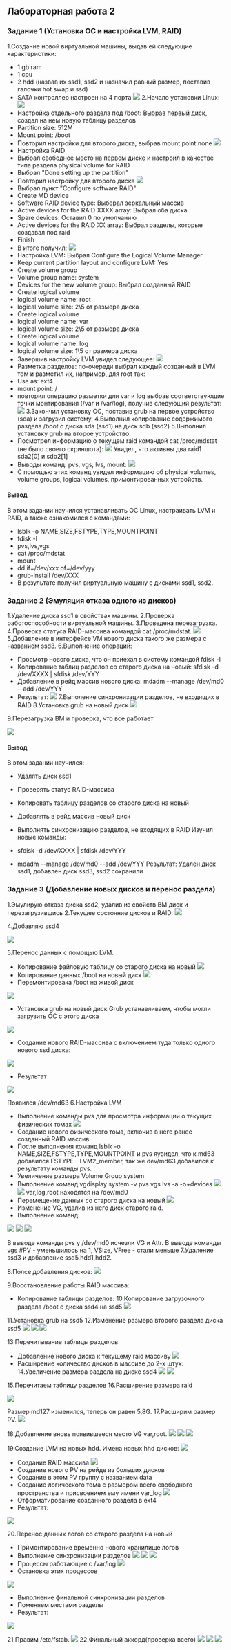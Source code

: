 ﻿## Лабораторная работа 2

### Задание 1 (Установка ОС и настройка LVM, RAID)
1.Создание новой виртуальной машины, выдав ей следующие характеристики:
* 1 gb ram
* 1 cpu
* 2 hdd (назвав их ssd1, ssd2 и назначил равный размер, поставив галочки hot swap и ssd)
* SATA контроллер настроен на 4 порта
![](Image1/Screenshot_1.png)
2.Начало установки Linux:
![](Image1/NPgiMGkrVoo.jpg)
* Настройка отдельного раздела под /boot: Выбрав первый диск, создал на нем новую таблицу разделов
* Partition size: 512M
* Mount point: /boot
* Повторил настройки для второго диска, выбрав mount point:none
![](Image1/VirtualBox_ded_06_04_2019_10_53_27.png)
* Настройка RAID
* Выбрал свободное место на первом диске и настроил в качестве типа раздела physical volume for RAID
* Выбрал "Done setting up the partition"
* Повторил настройку для второго диска
![](Image1/VirtualBox_ded_06_04_2019_11_01_28.png)
* Выбрал пункт "Configure software RAID"
* Create MD device
* Software RAID device type: Выберал зеркальный массив
* Active devices for the RAID XXXX array: Выбрал оба диска
* Spare devices: Оставил 0 по умолчанию
* Active devices for the RAID XX array: Выбрал разделы, которые создавал под raid
* Finish
* В итоге получил: 
![](Image1/VirtualBox_ded_06_04_2019_11_02_11.png)
* Настройка LVM: Выбрал Configure the Logical Volume Manager
* Keep current partition layout and configure LVM: Yes
* Create volume group
* Volume group name: system
* Devices for the new volume group: Выбрал созданный RAID
* Create logical volume
* logical volume name: root
* logical volume size: 2\5 от размера диска
* Create logical volume
* logical volume name: var
* logical volume size: 2\5 от размера диска
* Create logical volume
* logical volume name: log
* logical volume size: 1\5 от размера диска
* Завершив настройку LVM увидел следующее: 
![](Image1/VirtualBox_ded_06_04_2019_11_09_24.png)
* Разметка разделов: по-очереди выбрал каждый созданный в LVM том и разметил их, например, для root так:
* Use as: ext4
* mount point: /
* повторил операцию разметки для var и log выбрав соответствующие точки монтирования (/var и /var/log), получив следующий результат:
![](Image1/VirtualBox_ded_06_04_2019_11_16_33.png)
3.Закончил установку ОС, поставив grub на первое устройство (sda) и загрузил систему.
4.Выполнил копирование содержимого раздела /boot с диска sda (ssd1) на диск sdb (ssd2)
5.Выполнил установку grub на второе устройство: 
* Посмотрел информацию о текущем raid командой cat /proc/mdstat (не было своего скриншота): 
![](Image1/VirtualBox_ded_06_04_2019_11_24_38.png)
Увидел, что активны два raid1 sda2[0] и sdb2[1]
* Выводы команд: pvs, vgs, lvs, mount: 
![](Image1/VirtualBox_ded_06_04_2019_11_29_29.png)
* С помощью этих команд увидел информацию об physical volumes, volume groups, logical volumes, примонтированных устройств.
#### Вывод
В этом задании научился устанавливать ОС Linux, настраивать LVM и RAID, а также ознакомился с командами:
* lsblk -o NAME,SIZE,FSTYPE,TYPE,MOUNTPOINT
* fdisk -l
* pvs,lvs,vgs
* cat /proc/mdstat
* mount
* dd if=/dev/xxx of=/dev/yyy
* grub-install /dev/XXX
* В результате получил виртуальную машину с дисками ssd1, ssd2.
### Задание 2 (Эмуляция отказа одного из дисков)
1.Удаление диска ssd1 в свойствах машины.
2.Проверка работоспособности виртуальной машины.
3.Проведена перезагрузка.
4.Проверка статуса RAID-массива командой cat /proc/mdstat. 
![](Image2/CBGJrpuzskU.jpg)
5.Добавление в интерфейсе VM нового диска такого же размера с названием ssd3.
6.Выполнение операций:
* Просмотр нового диска, что он приехал в систему командой fdisk -l
* Копирование таблиц разделов со старого диска на новый: sfdisk -d /dev/XXXX | sfdisk /dev/YYY
* Добавление в рейд массив нового диска: mdadm --manage /dev/md0 --add /dev/YYY
* Результат:
![](Image2/CBGJrpuzskU.jpg)
7.Выполение синхронизации разделов, не входящих в RAID
8.Установка grub на новый диск 
![](Image2/rcqWGFEyOQA.jpg)

9.Перезагрузка ВМ и проверка, что все работает 

![](Image2/4qUEwnIoSAc.jpg)
#### Вывод
В этом задании научился:

* Удалять диск ssd1
* Проверять статус RAID-массива
* Копировать таблицу разделов со старого диска на новый
* Добавлять в рейд массив новый диск
* Выполнять синхронизацию разделов, не входящих в RAID
Изучил новые команды:

* sfdisk -d /dev/XXXX | sfdisk /dev/YYY
* mdadm --manage /dev/md0 --add /dev/YYY
Результат: Удален диск ssd1, добавлен диск ssd3, ssd2 сохранили

### Задание 3 (Добавление новых дисков и перенос раздела)
1.Эмулирую отказа диска ssd2, удалив из свойств ВМ диск и перезагрузившись
2.Текущее состояние дисков и RAID: 
![](Image3/Fw0U58DRQIU.jpg)

4.Добавляю ssd4 

![](Image3/Qs6_goPoOvY.jpg)

5.Перенос данных с помощью LVM.
* Копирование файловую таблицу со старого диска на новый
![](Image3/yk65KORmgwI.jpg)
* Копирование данных /boot на новый диск
![](Image3/JIlxrTGDgYY.jpg)
* Перемонтировака /boot на живой диск

![](Image3/GfAqX9vQvJg.jpg)

* Установка grub на новый диск Grub устанавливаем, чтобы могли загрузить ОС с этого диска

![](Image3/hR7C_vBF3Q0.jpg)

* Создание нового RAID-массива с включением туда только одного нового ssd диска:

![](Image3/BJt0CiMqSmI.jpg)

* Результат 

![](Image3/UDs7_NRDpiE.jpg)

Появился /dev/md63
6.Настройка LVM
* Выполнение команды pvs для просмотра информации о текущих физических томах
![](Image3/nF1f_1IJoXE.jpg)
* Создание нового физического тома, включив в него ранее созданный RAID массив:
* После выполнения команд lsblk -o NAME,SIZE,FSTYPE,TYPE,MOUNTPOINT и pvs яувидел, что к md63 добавился FSTYPE - LVM2_member, так же dev/md63 добавился к результату команды pvs.
* Увеличение размера Volume Group system
* Выполнение команд
vgdisplay system -v
pvs
vgs
lvs -a -o+devices
![](Image3/J5ReFDfxEaI.jpg)
![](Image3/WyRRrq6q3cg.jpg)
var,log,root находятся на /dev/md0
* Перемещение данных со старого диска на новый
![](Image3/DeyoQ5ta4ec.jpg)
* Изменение VG, удалив из него диск старого raid.
* Выполнение команд:

![](Image3/01YT1eGHSLQ.jpg)
![](Image3/oJtXancnTWM.jpg)
![](Image3/tGECVu0AdZk.jpg)

В выводе команды pvs у /dev/md0 исчезли VG и Attr. В выводе команды vgs #PV - уменьшилось на 1, VSize, VFree - стали меньше
7.Удаление ssd3 и добавление ssd5,hdd1,hdd2.

8.Полсе добавления дисков:
![](Image3/Xoh9xlz_zkM.jpg)

9.Восстановление работы RAID массива:

* Копирование таблицы разделов:
10.Копирование загрузочного раздела /boot с диска ssd4 на ssd5
![](Image3/7iCu2pWKflk.jpg)

11.Установка grub на ssd5 
12.Изменение размера второго раздела диска ssd5 
![](Image3/VY1d-xxs3jA.jpg)
![](Image3/JOsp1Yi8QEQ.jpg)
![](Image3/9XaVw-pQfmg.jpg)

13.Перечитывание таблицы разделов
* Добавление нового диска к текущему raid массиву
![](Image3/gRcdnnwIqUQ.jpg)
* Расширение количество дисков в массиве до 2-х штук:
14.Увеличение размера раздела на диске ssd4 
![](Image3/ZqKzbum19sI.jpg)
![](Image3/w4xKRcPSs6E.jpg)

15.Перечитаем таблицу разделов
16.Расширение размера raid 

![](Image3/YcBDimZolP0.jpg)

Размер md127 изменился, теперь он равен 5,8G.
17.Расширим размер PV. 
![](Image3/7hJnvZTwoUk.jpg)

18.Добавление вновь появившееся место VG var,root. 
![](Image3/ApI4Vbc1KtQ.jpg)
![](Image3/VtXVyvJJ_ig.jpg)
![](Image3/xGSvePVqn7Y.jpg)

19.Создание LVM на новых hdd.
Имена новых hhd дисков: 
![](Image3/xGSvePVqn7Y.jpg)
* Создание RAID массива 
![](Image3/RohHYYz8DyQ.jpg)
* Создание нового PV на рейде из больших дисков
* Создание в этом PV группу с названием data
* Создание логического тома с размером всего свободного пространства и присвоением ему имени var_log
![](Image3/cmXpJD9oCSE.jpg)
* Отформатирование созданного раздела в ext4
* Результат: 

![](Image3/9Hj3I5GjDyQ.jpg)

20.Перенос данных логов со старого раздела на новый
* Примонтирование временно нового хранилище логов
* Выполнение синхронизации разделов 
![](Image3/UsCyzTZBJA4.jpg)
![](Image3/gI3DEYXMnSs.jpg)
![](Image3/Xn9NAoRi_zU.jpg)
* Процессы работающие с /var/log 
![](Image3/oUONcUcNJFQ.jpg)
* Остановка этих процессов

![](Image3/KQ7WyIbWJBc.jpg)
* Выполнение финальной синхронизации разделов
* Поменяем местами разделы
* Результат: 

![](Image3/B-p792rPZEI.jpg)

21.Правим /etc/fstab. 
![](Image3/u2Ek459s8Kc.jpg)
22.Финальный аккорд(проверка всего)
![](Image3/A-IiRc3RIbs.jpg)
![](Image3/blJxLiWQBs0.jpg)
![](Image3/iIU8TnBMxbI.jpg)